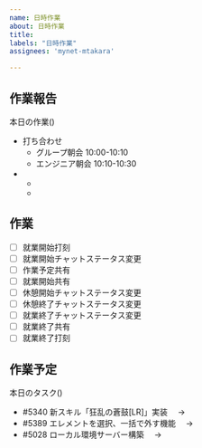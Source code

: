 ```yaml
---
name: 日時作業
about: 日時作業
title: 
labels: "日時作業"
assignees: 'mynet-mtakara'

---
```


## 作業報告
本日の作業()
- 打ち合わせ
  - グループ朝会 10:00-10:10
  - エンジニア朝会 10:10-10:30
- 
  - 
  - 

## 作業
- [ ] 就業開始打刻
- [ ] 就業開始チャットステータス変更
- [ ] 作業予定共有
- [ ] 就業開始共有
- [ ] 休憩開始チャットステータス変更
- [ ] 休憩終了チャットステータス変更
- [ ] 就業終了チャットステータス変更
- [ ] 就業終了共有
- [ ] 就業終了打刻

## 作業予定

本日のタスク()
- #5340 新スキル「狂乱の蒼鼓[LR]」実装
　→
- #5389 エレメントを選択、一括で外す機能
　→
- #5028 ローカル環境サーバー構築
　→

